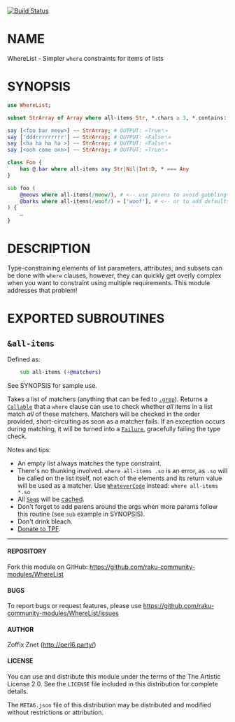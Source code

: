 [![Build Status](https://travis-ci.org/zoffixznet/perl6-Proc-Q.svg)](https://travis-ci.org/zoffixznet/perl6-Proc-Q)

# NAME

WhereList - Simpler `where` constraints for items of lists

# SYNOPSIS

```raku
use WhereList;

subset StrArray of Array where all-items Str, *.chars ≥ 3, *.contains: any <o a e>;

say [<foo bar meow>] ~~ StrArray; # OUTPUT: «True␤»
say ['dddrrrrrrrrr'] ~~ StrArray; # OUTPUT: «False␤»
say [<ha ha ha ha >] ~~ StrArray; # OUTPUT: «False␤»
say [<ooh come onn>] ~~ StrArray; # OUTPUT: «True␤»

class Foo {
    has @.bar where all-items any Str|Nil|Int:D, * === Any
}

sub foo (
    @meows where all-items(/meow/), # <-- use parens to avoid gobbling of params that follow
    @barks where all-items(/woof/) = ['woof'], # <-- or to add defaults
) {
    …
}

```

# DESCRIPTION

Type-constraining elements of list parameters, attributes, and subsets can be
done with `where` clauses, however, they can quickly get overly complex when
you want to constraint using multiple requirements. This module addresses that
problem!

# EXPORTED SUBROUTINES

## `&all-items`

Defined as:

```raku
    sub all-items (+@matchers)
```

See SYNOPSIS for sample use.

Takes a list of matchers (anything that can be fed to
[`.grep`](https://docs.raku.org/routine/grep)). Returns a
[`Callable`](https://docs.raku.org/type/Callable) that a `where` clause
can use to check whether *all* items in a list match *all* of these matchers.
Matchers will be checked in the order provided, short-circuiting as soon as
a matcher fails. If an exception occurs during matching, it will be turned
into a [`Failure`](https://docs.raku.org/type/Failure), gracefully failing
the type check.

Notes and tips:

- An empty list always matches the type constraint.
- There's no thunking involved. `where all-items .so` is an error, as `.so` will
  be called on the list itself, not each of the elements and its return value
  will be used as a matcher. Use
  [`WhateverCode`](https://docs.raku.org/type/WhateverCode) instead:
      `where all-items *.so`
- All [`Seq`s](https://docs.raku.org/type/Seq) will be
  [cached](https://docs.raku.org/type/Seq).
- Don't forget to add parens around the args when more params follow this
  routine (see `sub` example in SYNOPSIS).
- Don't drink bleach.
- [Donate to TPF](https://donate.perlfoundation.org/).

----

#### REPOSITORY

Fork this module on GitHub:
https://github.com/raku-community-modules/WhereList

#### BUGS

To report bugs or request features, please use
https://github.com/raku-community-modules/WhereList/issues

#### AUTHOR

Zoffix Znet (http://perl6.party/)

#### LICENSE

You can use and distribute this module under the terms of the
The Artistic License 2.0. See the `LICENSE` file included in this
distribution for complete details.

The `META6.json` file of this distribution may be distributed and modified
without restrictions or attribution.

